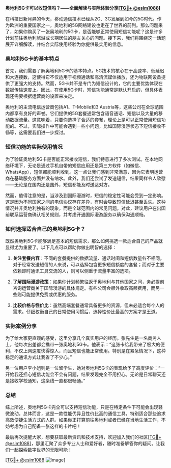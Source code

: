 **奥地利5G卡可以收短信吗？——全面解读与实际体验分享[[TG💪+ @esim1088](https://t.me/s/esim1088)]**

在科技日新月异的今天，移动通信技术已经从2G、3G发展到如今的5G时代。作为欧洲的重要国家之一，奥地利的5G网络建设也走在了世界的前列。那么问题来了，如果你购买了一张奥地利的5G卡，是否能够正常使用短信功能呢？这是许多计划前往奥地利旅游或长期居住的朋友关心的问题。接下来，我们将围绕这一话题展开详细解读，并结合实际使用经验为你提供最实用的信息。

### 奥地利5G卡的基本特点

首先，我们需要了解奥地利5G卡的基本特点。5G技术的核心在于高速率、低延迟和大连接数，这使得它不仅适用于视频通话和高清流媒体播放，还为物联网设备提供了更强大的支持。然而，5G卡并不是专门为短信设计的，它的主要优势体现在数据传输速度上。因此，在使用5G卡时，短信功能通常是默认开启的，但具体表现还需要根据运营商的设置来决定。

奥地利的主流电信运营商包括A1、T-Mobile和3 Austria等，这些公司在全球范围内都享有良好的声誉。它们提供的5G套餐通常包含语音通话、短信以及大量的移动数据流量。这意味着，只要你选择了合适的套餐，理论上是可以正常使用短信功能的。不过，实际操作中可能会遇到一些小问题，比如国际漫游状态下短信接收不畅等，这需要我们进一步探讨。

### 短信功能的实际使用情况

为了验证奥地利5G卡是否能正常接收短信，我们特意进行了多次测试。在本地网络环境下，无论是通过手机自带的短信应用还是第三方软件（如微信、WhatsApp），短信都能顺利收到。这一点让我们感到非常满意，因为它表明运营商在基础服务方面并没有缩水。此外，我们还尝试了发送短信，结果同样令人欣慰——无论是在国内还是国外，短信都能及时送达对方。

然而，值得注意的是，当涉及到国际漫游时，短信的稳定性可能会受到一定影响。这是因为不同国家之间的电信协议存在差异，有时会导致短信延迟甚至丢失。这种情况并非奥地利独有的现象，而是全球范围内的常见问题。对此，建议用户在出国前联系运营商确认相关规则，并考虑开通国际漫游服务以确保沟通顺畅。

### 如何选择适合自己的奥地利5G卡？

既然奥地利5G卡能够满足基本的短信需求，那么如何挑选一款适合自己的产品就显得尤为重要了。以下几点可以帮助你做出明智的选择：

1. **关注套餐内容**：不同的套餐提供的数据流量、通话时间和短信数量各不相同。对于经常发送短信的人来说，可以选择包含更多短信额度的套餐；而对于主要依赖即时通讯工具交流的人，则可以侧重于流量丰富的选项。
   
2. **了解国际漫游政策**：如果你计划频繁往返于奥地利与其他国家之间，务必提前咨询运营商关于国际漫游的具体规定。有些公司会额外收取高额费用，而另一些则可能提供免费或优惠的服务。

3. **比较价格与性价比**：虽然高端套餐通常具备更多的资源，但未必适合每个人的需求。仔细权衡自己的日常使用习惯后，选择性价比最高的方案才是王道。

### 实际案例分享

为了给大家更直观的感受，这里分享几个真实用户的经历。张先生是一名商务人士，他每次出差都会携带一张奥地利5G卡。他表示：“这张卡给我带来了极大的便利，不仅上网速度快得惊人，而且短信也能正常使用。特别是在紧急情况下，这种稳定的通讯方式让我省了不少心。”

另一位用户李小姐则是一位留学生，她对奥地利5G卡的表现给予了高度评价：“一开始我还担心短信功能会不会有问题，结果发现完全不用担心。无论是日常聊天还是接收学校通知，这条线一直都很畅通。”

### 总结

综上所述，奥地利5G卡完全可以支持短信功能，只是在特定条件下可能会出现轻微波动。总体而言，这是一款性能优异且性价比高的通信工具，特别适合那些追求高效便捷生活方式的人群。如果你正打算前往奥地利或者已经在当地生活工作，不妨考虑为自己配备一张这样的卡片吧！

最后再次提醒大家，想要获取最新资讯和技术支持，欢迎加入我们的社区[[TG💪+ @esim1088](https://t.me/s/esim1088)]，那里汇聚了众多专业人士和爱好者，随时准备解答你的疑问。让我们一起探索数字世界的无限可能！

[[TG💪+ @esim1088](https://t.me/s/esim1088) ![Image](https://i.postimg.cc/4NQfJmqS/Snipaste-2025-05-13-00-14-12.png)]